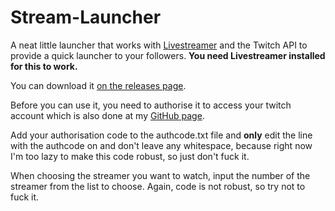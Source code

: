 # Stream-Launcher

A neat little launcher that works with [Livestreamer](http://docs.livestreamer.io/) and the Twitch API to provide
a quick launcher to your followers. **You need Livestreamer installed for this to work.**

You can download it [on the releases page](https://github.com/Alpha-Atom/Stream-Launcher/releases).

Before you can use it, you need to authorise it to access your twitch account
which is also done at my [GitHub page](https://alpha-atom.github.io/streamlauncher).

Add your authorisation code to the authcode.txt file and **only** edit the line with the authcode on and
don't leave any whitespace, because right now I'm too lazy to make this code robust, so just don't
fuck it.

When choosing the streamer you want to watch, input the number of the streamer from the list to choose. Again, code is not robust, so try not to fuck it.


